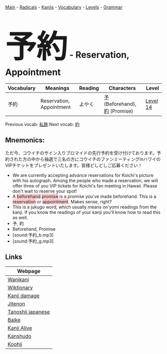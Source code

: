 <style> bigfont {font-size: 100px}</style>
[Main](../README.md) -
[Radicals](../radicals.md) -
[Kanjis](../kanjis.md) -
[Vocabulary](../vocabulary.md) -
[Levels](../levels.md) -
[Grammar](../grammar.md)
# <bigfont> 予約</bigfont> - Reservation, Appointment 

| Vocabulary | Meanings | Reading | Characters | Level |
| --- | --- | --- | --- | --- |
| 予約 | Reservation, Appointment | よやく |  [予](../kanjis/予.md) (Beforehand), [約](../kanjis/約.md) (Promise) | [Level 14](../levels/wk_level14.md) |

Previous vocab: [私鉄](私鉄.md) Next vocab: [約](約.md) 

## Mnemonics:
ただ今、コウイチのサイン入りブロマイドの先行予約を受け付けております。予約された方の中から抽選で三名の方にコウイチのファンミーティングinハワイのVIPチケットをプレゼントいたします。皆様どしどしご応募ください！
* We are currently accepting advance reservations for Koichi's picture with his autograph. Among the people who made a reservation, we will offer three of you VIP tickets for Koichi's fan meeting in Hawaii. Please don't wait to reserve your spot!
* A <span style="background-color:#ffcccb"> beforehand</span> <span style="background-color:#ffcccb"> promise</span> is a promise you've made beforehand. This is a <span style="background-color:#ffcccb"> reservation</span> or <span style="background-color:#ffcccb"> appointment</span>. Makes sense, right?
* This is a jukugo word, which usually means on'yomi readings from the kanji. If you know the readings of your kanji you'll know how to read this as well.
* 予, 約
* Beforehand, Promise
* [sound:予約_b.mp3]
* [sound:予約_g.mp3]


## Links 

| Webpage |
| --- |
| [Wanikani          ](https://www.wanikani.com/kanji/予約) |
| [Wiktionary        ](https://en.wiktionary.org/wiki/予約) |
| [Kanji damage      ](http://www.kanjidamage.com/kanji/search?utf8=✓&q=予約) |
| [Jitenon           ](https://jitenon.com/kanji/予約) |
| [Tanoshii japanese ](https://www.tanoshiijapanese.com/dictionary/kanji.cfm?k=予約) |
| [Baike             ](https://baike.baidu.com/item/予約) |
| [Kanji Alive       ](https://app.kanjialive.com/予約) |
| [Kanshudo          ](https://www.kanshudo.com/searchmn?q=予約) |
| [Koohii            ](https://kanji.koohii.com/study/kanji/予約) |
